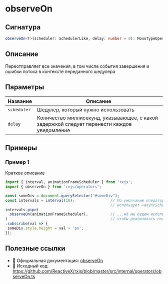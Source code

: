 # observeOn

## Сигнатура

```typescript
observeOn<T>(scheduler: SchedulerLike, delay: number = 0): MonoTypeOperatorFunction<T>
```

## Описание

Переотправляет все значения, в том числе события завершения и ошибки потока в контексте переданного шедулера

## Параметры

| Название | Описание |
|-|-|
| `scheduler` | Шедулер, который нужно использовать |
| `delay` | Количество миллисекунд, указывающее, с какой задержкой следует перенести каждое уведомление |


## Примеры

### Пример 1

Краткое описание

```typescript
import { interval, animationFrameScheduler } from 'rxjs';
import { observeOn } from 'rxjs/operators';

const someDiv = document.querySelector("#someDiv");
const intervals = interval(10);                // По умолчанию оператор «interval»
                                               // использует «asyncScheduler» шедулер...
intervals.pipe(
  observeOn(animationFrameScheduler),          // ...но мы будем использовать «animationFrameScheduler»,
)                                              // чтобы реализовать плавную анимацию
.subscribe(val => {
 someDiv.style.height = val + 'px';
});
```

## Полезные ссылки

- 📰 Официальная документация: [observeOn](https://rxjs.dev/api/operators/observeOn)
- 📁 Исходный код: https://github.com/ReactiveX/rxjs/blob/master/src/internal/operators/observeOn.ts

